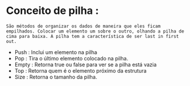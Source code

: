 # Conceito de pilha :

    São métodos de organizar os dados de maneira que eles ficam empilhados. Colocar um elemento um sobre o outro, olhando a pilha de cima para baixa. A pilha tem a característica de ser last in first out. 

* Push : Inclui um elemento na pilha
* Pop : Tira o último elemento colocado na pilha.
* Empty : Retorna true ou false para ver se a pilha está vazia
* Top : Retorna quem é o elemento próximo da estrutura
* Size : Retorna o tamanho da pilha.

